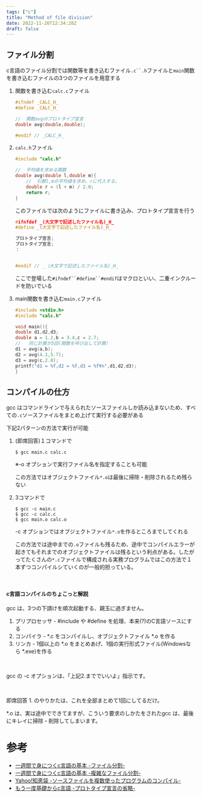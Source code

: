 ```yaml
---
tags: ["c"]
title: "Method of file division"
date: 2022-11-26T12:34:28Z
draft: false
---
```


## ファイル分割

c言語のファイル分割では関数等を書き込むファイル`.c``.h`ファイルと`main`関数を書き込むファイルの3つのファイルを用意する

1. 関数を書き込む`calc.c`ファイル
    ```c
    #ifndef _CALC_H_
    #define _CALC_H_
    
    //  関数avgのプロトタイプ宣言
    double avg(double,double);
    
    #endif // _CALC_H_
    ```

1. `calc.h`ファイル
    ```c
    #include "calc.h"
    
    //  平均値を求める関数
    double avg(double l,double m){
        //  引数l,mの平均値を求め、rに代入する。
        double r = (l + m) / 2.0;
        return r;
    }
    ```
    このファイルでは次のようにファイルに書き込み、プロトタイプ宣言を行う
    ```c
    #ifnfdef _(大文字で記述したファイル名)_H_
    #define _(大文字で記述したファイル名)_H_

    プロトタイプ宣言;
    プロトタイプ宣言;
    ：


    #endif // _（大文字で記述したファイル名)_H_
    ```
    ここで登場した`#ifndef``#define``#endif`はマクロといい、二重インクルードを防いでいる

1. main関数を書き込む`main.c`ファイル
    ```c
    #include <stdio.h>
    #include "calc.h"
    
    void main(){
    double d1,d2,d3;
    double a = 1.2,b = 3.4,c = 2.7;
    //   同じ計算が3回(関数を呼び出して計算）
    d1 = avg(a,b);
    d2 = avg(4.1,5.7);
    d3 = avg(c,2.8);
    printf("d1 = %f,d2 = %f,d3 = %f¥n",d1,d2,d3);
    }
    ```


## コンパイルの仕方

gcc はコマンドラインで与えられたソースファイルしか読み込まないため、すべての`.c`ソースファイルをまとめ上げて実行する必要がある

下記2パターンの方法で実行が可能

1. (即席回答)１コマンドで
    ```
    $ gcc main.c calc.c
    ```
    ※-o オプションで実行ファイル名を指定することも可能

    この方法ではオブジェクトファイル`*.o`は最後に掃除・削除されるため残らない

1. 3コマンドで
    ```
    $ gcc -c main.c
    $ gcc -c calc.c
    $ gcc main.o calc.o
    ```
    -c オプションではオブジェクトファイル`*.o`を作るところまでしてくれる

    この方法では途中までの`.o`ファイルも残るため、途中でコンパイルエラーが起きてもそれまでのオブジェクトファイルは残るという利点がある。したがってたくさんの`*.c`ファイルで構成される実務プログラムではこの方法で１本ずつコンパイルシていくのが一般的担っている。

<br>

#### c言語コンパイルのちょこっと解説

gcc は、3つの下請けを順次起動する、親玉に過ぎません。

1. プリプロセッサ - #include や #define を処理、本来(?)のC言語ソースにする
2. コンパイラ - *.c をコンパイルし、オブジェクトファイル *.o を作る
3. リンカ - 1個以上の *.o をまとめあげ、1個の実行形式ファイル(Windowsなら *.exe)を作る

<br>

gcc の -c オプションは、「上記2.まででいいよ」指示です。

<br>

即席回答 1. のやりかたは、これを全部まとめて1回にしてるだけ。

*.o は、実は途中でできてますが、こういう要求のしかたをされたgcc は、最後にキレイに掃除・削除してしまいます。


# 参考
- [一週間で身につくc言語の基本 -ファイル分割-](https://c-lang.sevendays-study.com/day7.html)
- [一週間で身につくc言語の基本 -複雑なファイル分割-](https://c-lang.sevendays-study.com/ex-day7.html)
- [Yahoo!知恵袋 -ソースファイルを複数使ったプログラムのコンパイル-](https://detail.chiebukuro.yahoo.co.jp/qa/question_detail/q10128407290)
- [もう一度基礎からc言語 -プロトタイプ宣言の省略-](https://dev.grapecity.co.jp/support/powernews/column/clang/015/page02.htm)
